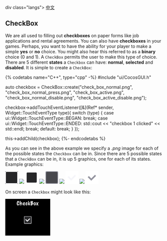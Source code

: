 div class="langs">
  <a href="#" class="btn" onclick="toggleLanguage()">中文</a>
</div>

## CheckBox
We are all used to filling out __checkboxes__ on paper forms like job applications
and rental agreements. You can also have __checkboxes__ in your games. Perhaps, you
want to have the ability for your player to make a simple __yes__ or __no__ choice.
You might also hear this referred to as a __binary__ choice (0 and 1). A `CheckBox`
permits the user to make this type of choice. There are 5 different __states__ a
`Checkbox` can have: __normal__, __selected__ and __disabled__. It is simple to create
a `CheckBox`:

{% codetabs name="C++", type="cpp" -%}
#include "ui/CocosGUI.h"

auto checkbox = CheckBox::create("check_box_normal.png",
                                 "check_box_normal_press.png",
                                 "check_box_active.png",
                                 "check_box_normal_disable.png",
                                 "check_box_active_disable.png");

checkbox->addTouchEventListener([&](Ref* sender, Widget::TouchEventType type){
		switch (type)
		{
				case ui::Widget::TouchEventType::BEGAN:
						break;
				case ui::Widget::TouchEventType::ENDED:
						std::cout << "checkbox 1 clicked" << std::endl;
						break;
				default:
						break;
		}
});

this->addChild(checkbox);
{%- endcodetabs %}

As you can see in the above example we specify a _.png_ image for each of the
possible states the `Checkbox` can be in. Since there are 5 possible states that
a `CheckBox` can be in, it is up 5 graphics, one for each of its states. Example
graphics:

![](ui_components-img/CheckBox_Normal.png "") ![](basic_concepts-img/smallSpacer.png "") ![](ui_components-img/CheckBox_Press.png "") ![](basic_concepts-img/smallSpacer.png "")
![](ui_components-img/CheckBox_Disable.png "") ![](basic_concepts-img/smallSpacer.png "")
![](ui_components-img/CheckBoxNode_Normal.png "") ![](basic_concepts-img/smallSpacer.png "")
![](ui_components-img/CheckBoxNode_Disable.png "")

On screen a `Checkbox` might look like this:

![](ui_components-img/Checkbox_example.png "")
